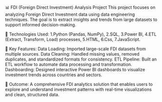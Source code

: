 📊 FDI (Foreign Direct Investment) Analysis Project
This project focuses on analyzing Foreign Direct Investment data using data engineering techniques. The goal is to extract insights and trends from large datasets to support informed decision-making.

🔧 Technologies Used:
1.Python (Pandas, NumPy),
2.SQL,
3.Power BI,
4.ETL (Extract, Transform, Load) processes,
5.HTML,
6.Css,
7.JavaScript.

📌 Key Features:
Data Loading: Imported large-scale FDI datasets from multiple sources.
Data Cleaning: Handled missing values, removed duplicates, and standardized formats for consistency.
ETL Pipeline: Built an ETL workflow to automate data processing and transformation.
Dashboarding: Designed interactive Power BI dashboards to visualize investment trends across countries and sectors.

🎯 Outcome:
A comprehensive FDI analytics solution that enables users to explore and understand investment patterns with real-time visualizations and clean, structured data.

